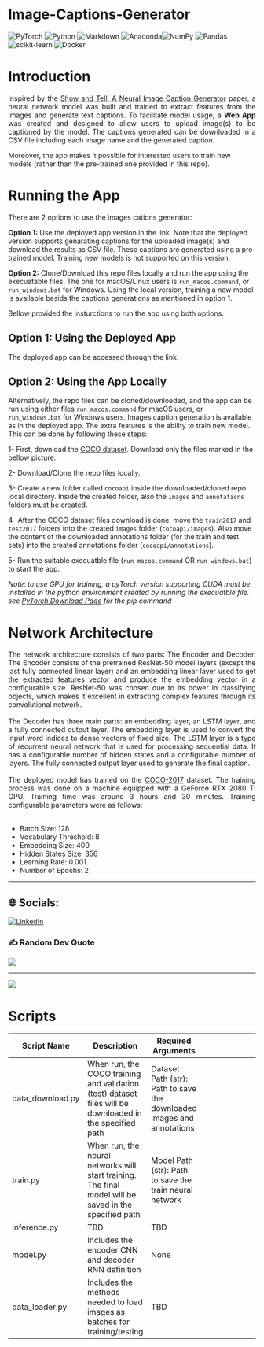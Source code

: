 # Image-Captions-Generator
![PyTorch](https://img.shields.io/badge/PyTorch-%23EE4C2C.svg?style=for-the-badge&logo=PyTorch&logoColor=white) ![Python](https://img.shields.io/badge/python-3670A0?style=for-the-badge&logo=python&logoColor=ffdd54) ![Markdown](https://img.shields.io/badge/markdown-%23000000.svg?style=for-the-badge&logo=markdown&logoColor=white) ![Anaconda](https://img.shields.io/badge/Anaconda-%2344A833.svg?style=for-the-badge&logo=anaconda&logoColor=white)![NumPy](https://img.shields.io/badge/numpy-%23013243.svg?style=for-the-badge&logo=numpy&logoColor=white) ![Pandas](https://img.shields.io/badge/pandas-%23150458.svg?style=for-the-badge&logo=pandas&logoColor=white)  ![scikit-learn](https://img.shields.io/badge/scikit--learn-%23F7931E.svg?style=for-the-badge&logo=scikit-learn&logoColor=white) ![Docker](https://img.shields.io/badge/docker-%230db7ed.svg?style=for-the-badge&logo=docker&logoColor=white)

# Introduction
<p align="justify">
Inspired by the <a href="https://arxiv.org/pdf/1411.4555.pdf">Show and Tell: A Neural Image Caption Generator</a> paper, a neural network model was built and trained to extract features from the images and generate text captions. To facilitate model usage, a <strong>Web App</strong> was created and designed to allow users to upload image(s) to be captioned by the model. The captions generated can be downloaded in a CSV file including each image name and the generated caption. 

Moreover, the app makes it possible for interested users to train new models (rather than the pre-trained one provided in this repo).
</p>

# Running the App

There are 2 options to use the images cations generator:

**Option 1:** Use the deployed app version in the link. Note that the deployed version supports genarating captions for the uploaded image(s) and download the results as CSV file. These captions are generated using a pre-trained model. Training new models is not supported on this version.

**Option 2:** Clone/Download this repo files locally and run the app using the execuatable files. The one for macOS/Linux users is `run_macos.command`, or `run_windows.bat` for Windows. Using the local version, training a new model is available besids the captions generations as mentioned in option 1.

Bellow provided the insturctions to run the app using both options.

## Option 1: Using the Deployed App

The deployed app can be accessed through the link.


## Option 2: Using the App Locally
Alternatively, the repo files can be cloned/downloeded, and the app can be run using either files `run_macos.command` for macOS users, or `run_windows.bat` for Windows users. Images caption generation is available as in the deployed app. The extra features is the ability to train new model. This can be done by following these steps:

1- First, download the [COCO dataset]("https://cocodataset.org/#download"). Download only the files marked in the bellow picture:


2- Download/Clone the repo files locally.


3- Create a new folder called `cocoapi` inside the downloaded/cloned repo local directory. Inside the created folder, also the `images` and `annotations` folders must be created.


4- After the COCO dataset files download is done, move the `train2017` and `test2017` folders into the created `images` folder (`cocoapi/images`). Also move the content of the downloaded annotations folder (for the train and test sets) into the created annotations folder (`cocoapi/annotations`).


5- Run the suitable execuatble file (`run_macos.command` OR `run_windows.bat`) to start the app.

*Note: to use GPU for training, a pyTorch version supporting CUDA must be installed in the python environment created by running the execuatble file. see [PyTorch Download Page](https://pytorch.org) for the pip command*

# Network Architecture
<p align="justify"">
        The network architecture consists of two parts: The Encoder and Decoder.
        The Encoder consists of the pretrained ResNet-50 model layers (except the last fully connected linear layer) and an embedding linear layer used to get the extracted features vector and produce the embedding vector in a configurable size.
        ResNet-50 was chosen due to its power in classifying objects, which makes it excellent in extracting complex features through its convolutional network. 
        <br><br>
        The Decoder has three main parts: an embedding layer, an LSTM layer, and a fully connected output layer.
        The embedding layer is used to convert the input word indices to dense vectors of fixed size. The LSTM layer is a type of recurrent neural network that is used for processing sequential data. It has a configurable number of hidden states and a configurable number of layers. The fully connected output layer used to generate the final caption.
        <br><br>
        The deployed model has trained on the <a href="https://cocodataset.org/#home">COCO-2017</a> dataset. The training process was done on a machine equipped with a GeForce RTX 2080 Ti GPU. Training time was around 3 hours and 30 minutes. Training configurable parameters were as follows:
        <br><br>
        <ul>
        <li>Batch Size: 128</li>
        <li>Vocabulary Threshold: 8</li>
        <li>Embedding Size: 400</li>
        <li>Hidden States Size: 356</li>
        <li>Learning Rate: 0.001</li>
        <li>Number of Epochs: 2</li>
        </ul>
        </p>

-----------------------------------------------
## 🌐 Socials:
[![LinkedIn](https://img.shields.io/badge/LinkedIn-%230077B5.svg?logo=linkedin&logoColor=white)](https://linkedin.com/in/https://www.linkedin.com/in/zaid-ghazal/) 

### ✍️ Random Dev Quote
![](https://quotes-github-readme.vercel.app/api?type=vetical&theme=tokyonight)

---
[![](https://visitcount.itsvg.in/api?id=ZaidGhazal&icon=0&color=0)](https://visitcount.itsvg.in)

<!-- Proudly created with GPRM ( https://gprm.itsvg.in ) -->


# Scripts
| Script Name        | Description                                                                                                 | Required Arguments                                                       |   |   |   |   |   |   |   |
|--------------------|-------------------------------------------------------------------------------------------------------------|--------------------------------------------------------------------------|---|---|---|---|---|---|---|
| data\_download\.py | When run, the COCO training and validation \(test\) dataset files will be downloaded in the specified path  | Dataset Path \(str\): Path to save the downloaded images and annotations |   |   |   |   |   |   |   |
| train\.py          | When run, the neural networks will start training\. The final model will be saved in the specified path     | Model Path \(str\): Path to save the train neural network                |   |   |   |   |   |   |   |
| inference\.py      | TBD                                                                                                         | TBD                                                                      |   |   |   |   |   |   |   |
| model\.py          | Includes the encoder CNN and decoder RNN definition                                                         | None                                                                     |   |   |   |   |   |   |   |
| data\_loader\.py   | Includes the methods needed to load images as batches for training/testing                                  | TBD                                                                      |   |   |   |   |   |   |   |
